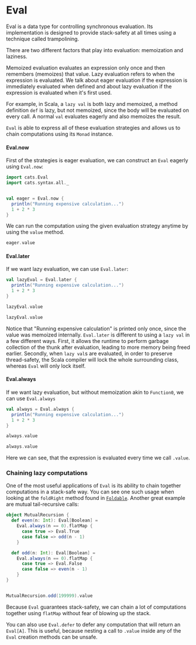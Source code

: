 # Eval

Eval is a data type for controlling synchronous evaluation.
Its implementation is designed to provide stack-safety at all times using a technique called trampolining.

There are two different factors that play into evaluation: memoization and laziness.

Memoized evaluation evaluates an expression only once and then remembers (memoizes) that value.
Lazy evaluation refers to when the expression is evaluated.
We talk about eager evaluation if the expression is immediately evaluated when defined and about lazy evaluation if the expression is evaluated when it's first used.

For example, in Scala, a `lazy val` is both lazy and memoized, a method definition `def` is lazy, but not memoized, since the body will be evaluated on every call.
A normal `val` evaluates eagerly and also memoizes the result.

`Eval` is able to express all of these evaluation strategies and allows us to chain computations using its `Monad` instance.

#### Eval.now

First of the strategies is eager evaluation, we can construct an `Eval` eagerly using `Eval.now`:


```scala mdoc
import cats.Eval
import cats.syntax.all._


val eager = Eval.now {
  println("Running expensive calculation...")
  1 + 2 * 3
}
```


We can run the computation using the given evaluation strategy anytime by using the `value` method.

```scala mdoc
eager.value

```

#### Eval.later

If we want lazy evaluation, we can use `Eval.later`:

```scala mdoc
val lazyEval = Eval.later {
  println("Running expensive calculation...")
  1 + 2 * 3
}

lazyEval.value

lazyEval.value
```

Notice that "Running expensive calculation" is printed only once, since the value was memoized internally.
`Eval.later` is different to using a `lazy val` in a few different ways.
First, it allows the runtime to perform garbage collection of the thunk after evaluation, leading to more memory being freed earlier.
Secondly, when `lazy val`s are evaluated, in order to preserve thread-safety, the Scala compiler will lock the whole surrounding class, whereas `Eval` will only lock itself.

#### Eval.always

If we want lazy evaluation, but without memoization akin to `Function0`, we can use `Eval.always`

```scala mdoc
val always = Eval.always {
  println("Running expensive calculation...")
  1 + 2 * 3
}

always.value

always.value
```

Here we can see, that the expression is evaluated every time we call `.value`.


### Chaining lazy computations

One of the most useful applications of `Eval` is its ability to chain together computations in a stack-safe way.
You can see one such usage when looking at the `foldRight` method found in [`Foldable`](../typeclasses/foldable.md).
Another great example are mutual tail-recursive calls:

```scala mdoc
object MutualRecursion {
  def even(n: Int): Eval[Boolean] =
    Eval.always(n == 0).flatMap {
      case true => Eval.True
      case false => odd(n - 1)
    }

  def odd(n: Int): Eval[Boolean] =
    Eval.always(n == 0).flatMap {
      case true => Eval.False
      case false => even(n - 1)
    }
}


MutualRecursion.odd(199999).value
```

Because `Eval` guarantees stack-safety, we can chain a lot of computations together using `flatMap` without fear of blowing up the stack.

You can also use `Eval.defer` to defer any computation that will return an `Eval[A]`.
This is useful, because nesting a call to `.value` inside any of the `Eval` creation methods can be unsafe.
